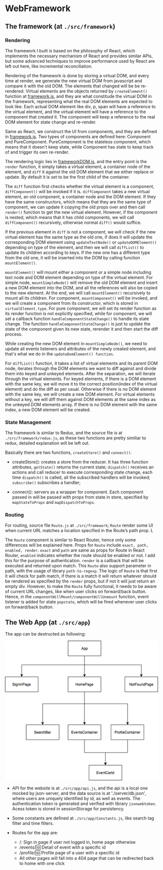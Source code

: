 # WebFramework

## The framework (at `./src/framework`)

### Rendering
The framework I built is based on the philosophy of React, which implements the necessary mechanism of React and provides similar APIs, but some advanced techniques to improve performance used by React are left out here, like incremental reconciliation.

Rendering of the framework is done by storing a virtual DOM, and every time at render, we generate the new virtual DOM from javascript and compare it with the old DOM. The elements that changed will be be re-rendered. Virtual elements are the objects returned by `createElement()` function at [framework.js](./src/framework/framework.js), and they are what constitude the virtual DOM in the framework, representing what the real DOM elements are expected to look like. Each actual DOM element like div, p, span will have a reference to the virtual element, and the virtual element will have a reference to the component that created it. The component will keep a reference to the real DOM element for state change and re-render.

Same as React, we construct the UI from components, and they are defined in [framework.js](./src/framework/framework.js). Two types of components are defined here: Component and PureComponent. PureComponent is the stateless component, which means that it doesn't keep state, while Component has state to keep track of and trigger its own re-render.

The rendering logic lies in [frameworkDOM.js](./src/framework/framework.js), and the entry point is the `render` function, it simply takes a virtual element, a container node of the element, and `diff` it against the old DOM element that we either replace or update. By default it is set to be the first child of the container. 

The `diff` function first checks whether the virtual element is a component, `diffComponent()` will be invoked if it is. `diffComponent` takes a new virtual element, an old component, a container node and the DOM element. If they have the same constructors, which means that they are the same type of component, we can update it copying the old props over and then call `render()` function to get the new virtual element. However, if the component is nested, which means that it has child components, we will call `diffComponent()` recursively, otherwise normal `diff()` would suffice.

 If the previous element in `diff` is not a component, we will check if the new virtual element has the same type as the old one, if does it will update the corresponding DOM element using `updateTextNode()` or `updateDOMElement()` depending on type of the element, and then we will call `diffList()` to update its children according to keys. If the new one has a different type from the old one, it will be inserted into the DOM by calling function `mountElement()`.

`mountElement()` will mount either a component or a simple node including text node and DOM element depending on type of the virtual element. For simple node, `mountSimpleNode()` will remove the old DOM element and insert a new DOM element into the DOM, and all the references will also be copied to the new element. At the end, we will call `mountElement()` recursively to mount all its children. For component, `mountComponent()` will be invoked, and we will create a component from its constructor, which is stored in `virtualElement.type`. For pure component, we will set its render function as its render function is not explicitly specified, while for component, we will set a callback function `handleComponentStateChange()` to handle its state change. The function `handleComponentStateChange()` is just to update the state of the component given its new state, rerender it and then start the diff process.

While creating the new DOM element in `mountSimpleNode()`, we need to update all events listeners and attributes of the newly created element, and that's what we do in the `updateDomElement() function`.

For `diffList()` function, it takes a list of virtual elements and its parent DOM node, iterates through the DOM elements we want to diff against and divide them into keyed and unkeyed elements. After the separation, we will iterate through the virtual elements. For keyed elements, if there is a DOM element with the same key, we will move it to the correct position(index of the virtual element) and do the diff as per usual. Otherwise if there is no DOM element with the same key, we will create a new DOM element. For virtual elements without a key, we will diff them against DOM elements at the same index as the unkeyed DOM elements array. If there is no DOM element with the same index, a new DOM element will be created.

### State Management

The framework is similar to Redux, and the source file is at `./src/framework/redux.js`, as these two functions are pretty similiar to redux, detailed explanation will be left out.

Basically there are two functions, `createStore()` and `connect()`.
* createStore(): creates a store from the reducer. It has three function attributes, `getState()` returns the current state; `dispatch()` receives an actions and call reducer to execute corresponding state change, each time `dispatch()` is called, all the subscribed handlers will be invoked; `subscribe()` subscribes a handler;

* connect(): servers as a wrapper for component. Each component passed in will be passed with props from state in store, specified by `mapStateToProps` and `mapDispatchToProps`.


### Routing

For routing, source file `Route.js` at `./src/framework`; `Route` render some UI when current URL matches a location specified in the Route’s path prop. L

The `Route` component is similar to React Router, hence only some differences will be explained here. Props for `Route` include `exact, path, enabled, render`. `exact` and `path` are same as props for Route in React Router, `enabled` indicates whether the route should be enabled or not. I add this for the purpose of authentication. `render` is a callback that will be executed and returned upon match. This `Route` also support parameter in path, with the usage of library `path-to-regexp`. The logic of `Route` is that first it will check for path match, if there is a match it will return whatever should be rendered as specified by the `render` props, but if not it will just return an empty div. However, to make the `Route` fully functional, it needs to be aware of current URL changes, like when user clicks on forward/back button. Hence, in the `componentWillMount/componentWillUnmount` function, event listener is added for state `popstate`, which will be fired whenever user clicks on forward/back button.

## The Web App (at `./src/app`)

The app can be destructed as following: 

![diagram](BlackCat.png)

* API for the website is at `./src/app/api.js`, and the api is a local one mocked by json-server, and the data source is at './server/db.json', where users are uniquely identified by id, as well as events. The authentication token is generated and verified with library `jsonwebtoken`. Acess token is stored in sessionStorage for persistency.

* Some constants are defined at `./src/app/Constants.js`, like search tag filter and time filters.

* Routes for the app are:
   * /: Sign in page if user not logged in, home page otherwise
   * /events/:id: Detail of event with a specific id
   * /profile/:id: Profile page of a user with a specific id
   * All other pages will fall into a 404 page that can be redirected back to home with one click
